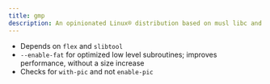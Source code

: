 ```yaml
---
title: gmp
description: An opinionated Linux® distribution based on musl libc and toybox
---
```


- Depends on `flex` and `slibtool`
- `--enable-fat` for optimized low level subroutines; improves performance, without a size increase
- Checks for `with-pic` and not `enable-pic`
